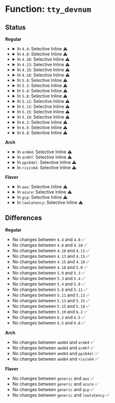 # Function: <code>tty_devnum</code>

## Status
<b>Regular</b>
<ul>
<li>
<details>
<summary>In <code>4.4</code>: Selective Inline ⚠️</summary>

```c
dev_t tty_devnum(struct tty_struct *tty);
```

**Collision:** Unique Global

**Inline:** Selective

**Transformation:** False

**Instances:**

```
In drivers/tty/tty_io.c (ffffffff814df6a0)
Location: drivers/tty/tty_io.c:3559
Inline: True
Inline callers:
  - drivers/tty/tty_io.c:tty_ioctl
Direct callers:
  - kernel/acct.c:do_acct_process
  - fs/proc/array.c:do_task_stat
```
**Symbols:**

```
ffffffff814df6a0-ffffffff814df6bb: tty_devnum (STB_GLOBAL)
```
</details>
</li>
<li>
<details>
<summary>In <code>4.8</code>: Selective Inline ⚠️</summary>

```c
dev_t tty_devnum(struct tty_struct *tty);
```

**Collision:** Unique Global

**Inline:** Selective

**Transformation:** False

**Instances:**

```
In drivers/tty/tty_io.c (ffffffff81534d45)
Location: drivers/tty/tty_io.c:3555
Inline: True
Inline callers:
  - drivers/tty/tty_io.c:alloc_tty_struct
  - drivers/tty/tty_io.c:tty_ioctl
Direct callers:
  - kernel/acct.c:do_acct_process
  - fs/proc/array.c:do_task_stat
```
**Symbols:**

```
ffffffff81530770-ffffffff8153078b: tty_devnum (STB_GLOBAL)
```
</details>
</li>
<li>
<details>
<summary>In <code>4.10</code>: Selective Inline ⚠️</summary>

```c
dev_t tty_devnum(struct tty_struct *tty);
```

**Collision:** Unique Global

**Inline:** Selective

**Transformation:** False

**Instances:**

```
In drivers/tty/tty_io.c (ffffffff81561475)
Location: drivers/tty/tty_io.c:3555
Inline: True
Inline callers:
  - drivers/tty/tty_io.c:alloc_tty_struct
  - drivers/tty/tty_io.c:tty_ioctl
Direct callers:
  - kernel/acct.c:do_acct_process
  - fs/proc/array.c:do_task_stat
```
**Symbols:**

```
ffffffff8155cec0-ffffffff8155cedb: tty_devnum (STB_GLOBAL)
```
</details>
</li>
<li>
<details>
<summary>In <code>4.13</code>: Selective Inline ⚠️</summary>

```c
dev_t tty_devnum(struct tty_struct *tty);
```

**Collision:** Unique Global

**Inline:** Selective

**Transformation:** False

**Instances:**

```
In drivers/tty/tty_io.c (ffffffff8157505c)
Location: drivers/tty/tty_io.c:3108
Inline: True
Inline callers:
  - drivers/tty/tty_io.c:alloc_tty_struct
  - drivers/tty/tty_io.c:tty_ioctl
Direct callers:
  - kernel/acct.c:do_acct_process
  - fs/proc/array.c:do_task_stat
```
**Symbols:**

```
ffffffff815718d0-ffffffff815718eb: tty_devnum (STB_GLOBAL)
```
</details>
</li>
<li>
<details>
<summary>In <code>4.15</code>: Selective Inline ⚠️</summary>

```c
dev_t tty_devnum(struct tty_struct *tty);
```

**Collision:** Unique Global

**Inline:** Selective

**Transformation:** False

**Instances:**

```
In drivers/tty/tty_io.c (ffffffff815d984c)
Location: drivers/tty/tty_io.c:3215
Inline: True
Inline callers:
  - drivers/tty/tty_io.c:alloc_tty_struct
  - drivers/tty/tty_io.c:tty_ioctl
Direct callers:
  - kernel/acct.c:do_acct_process
  - fs/proc/array.c:do_task_stat
```
**Symbols:**

```
ffffffff815d5e30-ffffffff815d5e4b: tty_devnum (STB_GLOBAL)
```
</details>
</li>
<li>
<details>
<summary>In <code>4.18</code>: Selective Inline ⚠️</summary>

```c
dev_t tty_devnum(struct tty_struct *tty);
```

**Collision:** Unique Global

**Inline:** Selective

**Transformation:** False

**Instances:**

```
In drivers/tty/tty_io.c (ffffffff816127d4)
Location: drivers/tty/tty_io.c:3236
Inline: True
Inline callers:
  - drivers/tty/tty_io.c:alloc_tty_struct
  - drivers/tty/tty_io.c:tty_ioctl
Direct callers:
  - kernel/acct.c:do_acct_process
  - fs/proc/array.c:do_task_stat
```
**Symbols:**

```
ffffffff8160ef70-ffffffff8160ef8b: tty_devnum (STB_GLOBAL)
```
</details>
</li>
<li>
<details>
<summary>In <code>5.0</code>: Selective Inline ⚠️</summary>

```c
dev_t tty_devnum(struct tty_struct *tty);
```

**Collision:** Unique Global

**Inline:** Selective

**Transformation:** False

**Instances:**

```
In drivers/tty/tty_io.c (ffffffff8162f874)
Location: drivers/tty/tty_io.c:3391
Inline: True
Inline callers:
  - drivers/tty/tty_io.c:alloc_tty_struct
  - drivers/tty/tty_io.c:tty_ioctl
Direct callers:
  - kernel/acct.c:do_acct_process
  - fs/proc/array.c:do_task_stat
```
**Symbols:**

```
ffffffff8162bb50-ffffffff8162bb6b: tty_devnum (STB_GLOBAL)
```
</details>
</li>
<li>
<details>
<summary>In <code>5.3</code>: Selective Inline ⚠️</summary>

```c
dev_t tty_devnum(struct tty_struct *tty);
```

**Collision:** Unique Global

**Inline:** Selective

**Transformation:** False

**Instances:**

```
In drivers/tty/tty_io.c (ffffffff81663752)
Location: drivers/tty/tty_io.c:3395
Inline: True
Inline callers:
  - drivers/tty/tty_io.c:alloc_tty_struct
  - drivers/tty/tty_io.c:tty_ioctl
Direct callers:
  - kernel/acct.c:do_acct_process
  - fs/proc/array.c:do_task_stat
```
**Symbols:**

```
ffffffff8165fa80-ffffffff8165fa9b: tty_devnum (STB_GLOBAL)
```
</details>
</li>
<li>
<details>
<summary>In <code>5.4</code>: Selective Inline ⚠️</summary>

```c
dev_t tty_devnum(struct tty_struct *tty);
```

**Collision:** Unique Global

**Inline:** Selective

**Transformation:** False

**Instances:**

```
In drivers/tty/tty_io.c (ffffffff81685dc2)
Location: drivers/tty/tty_io.c:3391
Inline: True
Inline callers:
  - drivers/tty/tty_io.c:alloc_tty_struct
  - drivers/tty/tty_io.c:tty_ioctl
Direct callers:
  - kernel/acct.c:do_acct_process
  - fs/proc/array.c:do_task_stat
```
**Symbols:**

```
ffffffff816820a0-ffffffff816820bb: tty_devnum (STB_GLOBAL)
```
</details>
</li>
<li>
<details>
<summary>In <code>5.8</code>: Selective Inline ⚠️</summary>

```c
dev_t tty_devnum(struct tty_struct *tty);
```

**Collision:** Unique Global

**Inline:** Selective

**Transformation:** False

**Instances:**

```
In drivers/tty/tty_io.c (ffffffff81737833)
Location: drivers/tty/tty_io.c:3394
Inline: True
Inline callers:
  - drivers/tty/tty_io.c:alloc_tty_struct
  - drivers/tty/tty_io.c:tty_ioctl
Direct callers:
  - kernel/acct.c:fill_ac
  - fs/proc/array.c:do_task_stat
```
**Symbols:**

```
ffffffff81733500-ffffffff8173351b: tty_devnum (STB_GLOBAL)
```
</details>
</li>
<li>
<details>
<summary>In <code>5.11</code>: Selective Inline ⚠️</summary>

```c
dev_t tty_devnum(struct tty_struct *tty);
```

**Collision:** Unique Global

**Inline:** Selective

**Transformation:** False

**Instances:**

```
In drivers/tty/tty_io.c (ffffffff81753bf3)
Location: drivers/tty/tty_io.c:3487
Inline: True
Inline callers:
  - drivers/tty/tty_io.c:alloc_tty_struct
  - drivers/tty/tty_io.c:tty_ioctl
Direct callers:
  - kernel/acct.c:fill_ac
  - fs/proc/array.c:do_task_stat
```
**Symbols:**

```
ffffffff8174f660-ffffffff8174f67b: tty_devnum (STB_GLOBAL)
```
</details>
</li>
<li>
<details>
<summary>In <code>5.13</code>: Selective Inline ⚠️</summary>

```c
dev_t tty_devnum(struct tty_struct *tty);
```

**Collision:** Unique Global

**Inline:** Selective

**Transformation:** False

**Instances:**

```
In drivers/tty/tty_io.c (ffffffff81737a93)
Location: drivers/tty/tty_io.c:3529
Inline: True
Inline callers:
  - drivers/tty/tty_io.c:alloc_tty_struct
  - drivers/tty/tty_io.c:tty_ioctl
Direct callers:
  - kernel/acct.c:fill_ac
  - fs/proc/array.c:do_task_stat
```
**Symbols:**

```
ffffffff81733610-ffffffff8173362b: tty_devnum (STB_GLOBAL)
```
</details>
</li>
<li>
<details>
<summary>In <code>5.15</code>: Selective Inline ⚠️</summary>

```c
dev_t tty_devnum(struct tty_struct *tty);
```

**Collision:** Unique Global

**Inline:** Selective

**Transformation:** False

**Instances:**

```
In drivers/tty/tty_io.c (ffffffff817b852f)
Location: drivers/tty/tty_io.c:3516
Inline: True
Inline callers:
  - drivers/tty/tty_io.c:alloc_tty_struct
  - drivers/tty/tty_io.c:tty_ioctl
Direct callers:
  - kernel/acct.c:fill_ac
  - fs/proc/array.c:do_task_stat
```
**Symbols:**

```
ffffffff817b3f80-ffffffff817b3f9b: tty_devnum (STB_GLOBAL)
```
</details>
</li>
<li>
<details>
<summary>In <code>5.19</code>: Selective Inline ⚠️</summary>

```c
dev_t tty_devnum(struct tty_struct *tty);
```

**Collision:** Unique Global

**Inline:** Selective

**Transformation:** False

**Instances:**

```
In drivers/tty/tty_io.c (ffffffff818f44a3)
Location: drivers/tty/tty_io.c:3495
Inline: True
Inline callers:
  - drivers/tty/tty_io.c:alloc_tty_struct
  - drivers/tty/tty_io.c:tty_ioctl
Direct callers:
  - kernel/acct.c:fill_ac
  - fs/proc/array.c:do_task_stat
```
**Symbols:**

```
ffffffff818efc00-ffffffff818efc23: tty_devnum (STB_GLOBAL)
```
</details>
</li>
<li>
<details>
<summary>In <code>6.2</code>: Selective Inline ⚠️</summary>

```c
dev_t tty_devnum(struct tty_struct *tty);
```

**Collision:** Unique Global

**Inline:** Selective

**Transformation:** False

**Instances:**

```
In drivers/tty/tty_io.c (ffffffff81a4cd0c)
Location: drivers/tty/tty_io.c:3492
Inline: True
Inline callers:
  - drivers/tty/tty_io.c:alloc_tty_struct
  - drivers/tty/tty_io.c:tty_ioctl
Direct callers:
  - kernel/acct.c:fill_ac
  - fs/proc/array.c:do_task_stat
```
**Symbols:**

```
ffffffff81a47cd0-ffffffff81a47cf3: tty_devnum (STB_GLOBAL)
```
</details>
</li>
<li>
<details>
<summary>In <code>6.5</code>: Selective Inline ⚠️</summary>

```c
dev_t tty_devnum(struct tty_struct *tty);
```

**Collision:** Unique Global

**Inline:** Selective

**Transformation:** False

**Instances:**

```
In drivers/tty/tty_io.c (ffffffff81a96ffc)
Location: drivers/tty/tty_io.c:3498
Inline: True
Inline callers:
  - drivers/tty/tty_io.c:alloc_tty_struct
  - drivers/tty/tty_io.c:tty_ioctl
Direct callers:
  - kernel/acct.c:fill_ac
  - fs/proc/array.c:do_task_stat
```
**Symbols:**

```
ffffffff81a91e70-ffffffff81a91e93: tty_devnum (STB_GLOBAL)
```
</details>
</li>
<li>
<details>
<summary>In <code>6.8</code>: Selective Inline ⚠️</summary>

```c
dev_t tty_devnum(struct tty_struct *tty);
```

**Collision:** Unique Global

**Inline:** Selective

**Transformation:** False

**Instances:**

```
In drivers/tty/tty_io.c (ffffffff81ae9a1c)
Location: drivers/tty/tty_io.c:3515
Inline: True
Inline callers:
  - drivers/tty/tty_io.c:alloc_tty_struct
  - drivers/tty/tty_io.c:tty_ioctl
Direct callers:
  - kernel/acct.c:fill_ac
  - fs/proc/array.c:do_task_stat
```
**Symbols:**

```
ffffffff81ae4850-ffffffff81ae4873: tty_devnum (STB_GLOBAL)
```
</details>
</li>
</ul>
<b>Arch</b>
<ul>
<li>
<details>
<summary>In <code>arm64</code>: Selective Inline ⚠️</summary>

```c
dev_t tty_devnum(struct tty_struct *tty);
```

**Collision:** Unique Global

**Inline:** Selective

**Transformation:** False

**Instances:**

```
In drivers/tty/tty_io.c (ffff8000108537b8)
Location: drivers/tty/tty_io.c:3391
Inline: True
Inline callers:
  - drivers/tty/tty_io.c:alloc_tty_struct
  - drivers/tty/tty_io.c:tty_ioctl
Direct callers:
  - kernel/acct.c:do_acct_process
  - fs/proc/array.c:do_task_stat
```
**Symbols:**

```
ffff80001084e3d0-ffff80001084e408: tty_devnum (STB_GLOBAL)
```
</details>
</li>
<li>
<details>
<summary>In <code>armhf</code>: Selective Inline ⚠️</summary>

```c
dev_t tty_devnum(struct tty_struct *tty);
```

**Collision:** Unique Global

**Inline:** Selective

**Transformation:** False

**Instances:**

```
In drivers/tty/tty_io.c (c095e124)
Location: drivers/tty/tty_io.c:3391
Inline: True
Inline callers:
  - drivers/tty/tty_io.c:alloc_tty_struct
  - drivers/tty/tty_io.c:tty_ioctl
Direct callers:
  - kernel/acct.c:fill_ac
  - fs/proc/array.c:do_task_stat
```
**Symbols:**

```
c095a348-c095a378: tty_devnum (STB_GLOBAL)
```
</details>
</li>
<li>
<details>
<summary>In <code>ppc64el</code>: Selective Inline ⚠️</summary>

```c
dev_t tty_devnum(struct tty_struct *tty);
```

**Collision:** Unique Global

**Inline:** Selective

**Transformation:** False

**Instances:**

```
In drivers/tty/tty_io.c (c0000000008f2b7c)
Location: drivers/tty/tty_io.c:3391
Inline: True
Inline callers:
  - drivers/tty/tty_io.c:alloc_tty_struct
  - drivers/tty/tty_io.c:tty_ioctl
Direct callers:
  - kernel/acct.c:do_acct_process
  - fs/proc/array.c:do_task_stat
```
**Symbols:**

```
c0000000008ecb00-c0000000008ecb2c: tty_devnum (STB_GLOBAL)
```
</details>
</li>
<li>
<details>
<summary>In <code>riscv64</code>: Selective Inline ⚠️</summary>

```c
dev_t tty_devnum(struct tty_struct *tty);
```

**Collision:** Unique Global

**Inline:** Selective

**Transformation:** False

**Instances:**

```
In drivers/tty/tty_io.c (ffffffe000530096)
Location: drivers/tty/tty_io.c:3391
Inline: True
Inline callers:
  - drivers/tty/tty_io.c:alloc_tty_struct
  - drivers/tty/tty_io.c:tty_ioctl
Direct callers:
  - kernel/acct.c:do_acct_process
  - fs/proc/array.c:do_task_stat
```
**Symbols:**

```
ffffffe00052ca5e-ffffffe00052ca8e: tty_devnum (STB_GLOBAL)
```
</details>
</li>
</ul>
<b>Flavor</b>
<ul>
<li>
<details>
<summary>In <code>aws</code>: Selective Inline ⚠️</summary>

```c
dev_t tty_devnum(struct tty_struct *tty);
```

**Collision:** Unique Global

**Inline:** Selective

**Transformation:** False

**Instances:**

```
In drivers/tty/tty_io.c (ffffffff8164b842)
Location: drivers/tty/tty_io.c:3391
Inline: True
Inline callers:
  - drivers/tty/tty_io.c:alloc_tty_struct
  - drivers/tty/tty_io.c:tty_ioctl
Direct callers:
  - kernel/acct.c:do_acct_process
  - fs/proc/array.c:do_task_stat
```
**Symbols:**

```
ffffffff81647b20-ffffffff81647b3b: tty_devnum (STB_GLOBAL)
```
</details>
</li>
<li>
<details>
<summary>In <code>azure</code>: Selective Inline ⚠️</summary>

```c
dev_t tty_devnum(struct tty_struct *tty);
```

**Collision:** Unique Global

**Inline:** Selective

**Transformation:** False

**Instances:**

```
In drivers/tty/tty_io.c (ffffffff8162bc92)
Location: drivers/tty/tty_io.c:3391
Inline: True
Inline callers:
  - drivers/tty/tty_io.c:alloc_tty_struct
  - drivers/tty/tty_io.c:tty_ioctl
Direct callers:
  - kernel/acct.c:do_acct_process
  - fs/proc/array.c:do_task_stat
```
**Symbols:**

```
ffffffff81627f80-ffffffff81627f9b: tty_devnum (STB_GLOBAL)
```
</details>
</li>
<li>
<details>
<summary>In <code>gcp</code>: Selective Inline ⚠️</summary>

```c
dev_t tty_devnum(struct tty_struct *tty);
```

**Collision:** Unique Global

**Inline:** Selective

**Transformation:** False

**Instances:**

```
In drivers/tty/tty_io.c (ffffffff81679c02)
Location: drivers/tty/tty_io.c:3391
Inline: True
Inline callers:
  - drivers/tty/tty_io.c:alloc_tty_struct
  - drivers/tty/tty_io.c:tty_ioctl
Direct callers:
  - kernel/acct.c:do_acct_process
  - fs/proc/array.c:do_task_stat
```
**Symbols:**

```
ffffffff81675ee0-ffffffff81675efb: tty_devnum (STB_GLOBAL)
```
</details>
</li>
<li>
<details>
<summary>In <code>lowlatency</code>: Selective Inline ⚠️</summary>

```c
dev_t tty_devnum(struct tty_struct *tty);
```

**Collision:** Unique Global

**Inline:** Selective

**Transformation:** False

**Instances:**

```
In drivers/tty/tty_io.c (ffffffff81694262)
Location: drivers/tty/tty_io.c:3391
Inline: True
Inline callers:
  - drivers/tty/tty_io.c:alloc_tty_struct
  - drivers/tty/tty_io.c:tty_ioctl
Direct callers:
  - kernel/acct.c:do_acct_process
  - fs/proc/array.c:do_task_stat
```
**Symbols:**

```
ffffffff81690540-ffffffff8169055b: tty_devnum (STB_GLOBAL)
```
</details>
</li>
</ul>

## Differences
<b>Regular</b>
<ul>
<li>
No changes between <code>4.4</code> and <code>4.8</code> ✅
</li>
<li>
No changes between <code>4.8</code> and <code>4.10</code> ✅
</li>
<li>
No changes between <code>4.10</code> and <code>4.13</code> ✅
</li>
<li>
No changes between <code>4.13</code> and <code>4.15</code> ✅
</li>
<li>
No changes between <code>4.15</code> and <code>4.18</code> ✅
</li>
<li>
No changes between <code>4.18</code> and <code>5.0</code> ✅
</li>
<li>
No changes between <code>5.0</code> and <code>5.3</code> ✅
</li>
<li>
No changes between <code>5.3</code> and <code>5.4</code> ✅
</li>
<li>
No changes between <code>5.4</code> and <code>5.8</code> ✅
</li>
<li>
No changes between <code>5.8</code> and <code>5.11</code> ✅
</li>
<li>
No changes between <code>5.11</code> and <code>5.13</code> ✅
</li>
<li>
No changes between <code>5.13</code> and <code>5.15</code> ✅
</li>
<li>
No changes between <code>5.15</code> and <code>5.19</code> ✅
</li>
<li>
No changes between <code>5.19</code> and <code>6.2</code> ✅
</li>
<li>
No changes between <code>6.2</code> and <code>6.5</code> ✅
</li>
<li>
No changes between <code>6.5</code> and <code>6.8</code> ✅
</li>
</ul>
<b>Arch</b>
<ul>
<li>
No changes between <code>amd64</code> and <code>arm64</code> ✅
</li>
<li>
No changes between <code>amd64</code> and <code>armhf</code> ✅
</li>
<li>
No changes between <code>amd64</code> and <code>ppc64el</code> ✅
</li>
<li>
No changes between <code>amd64</code> and <code>riscv64</code> ✅
</li>
</ul>
<b>Flavor</b>
<ul>
<li>
No changes between <code>generic</code> and <code>aws</code> ✅
</li>
<li>
No changes between <code>generic</code> and <code>azure</code> ✅
</li>
<li>
No changes between <code>generic</code> and <code>gcp</code> ✅
</li>
<li>
No changes between <code>generic</code> and <code>lowlatency</code> ✅
</li>
</ul>
